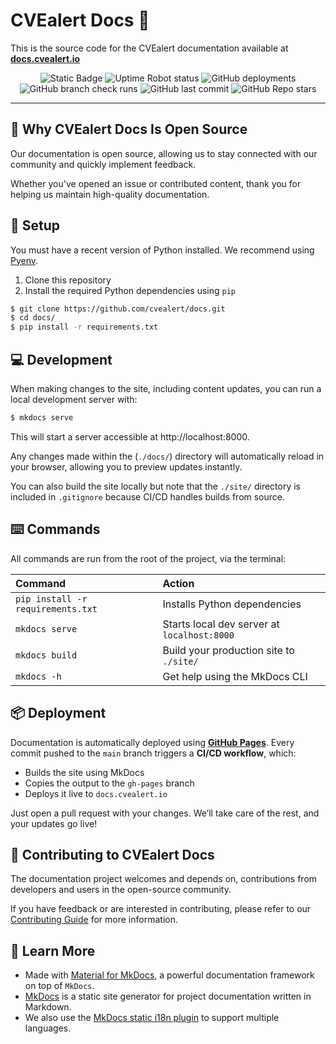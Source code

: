 # CVEalert Docs :open_book:

This is the source code for the CVEalert documentation available at **[docs.cvealert.io](https://docs.cvealert.io)**

<p align="center">
    <a target="_blank"
       rel="noopener"
       href="https://docs.cvealert.io"
       title="Website link"
       style="text-decoration: none">
        <img alt="Static Badge"
             src="https://img.shields.io/badge/url-docs.cvealert.io-blue">
    </a>
    <a target="_blank"
       rel="noopener"
       href="https://stats.uptimerobot.com/CKfINonKI7/800786890"
       title="Check uptime status on UptimeRobot"
       style="text-decoration: none">
        <img alt="Uptime Robot status"
             src="https://img.shields.io/uptimerobot/status/m800786890-a85db00e97582eca4e966bf4">
    </a>
    <img alt="GitHub deployments"
         src="https://img.shields.io/github/deployments/cvealert/docs/github-pages?logo=github&label=build">
    <img alt="GitHub branch check runs"
         src="https://img.shields.io/github/check-runs/cvealert/docs/main">
    <img alt="GitHub last commit"
         src="https://img.shields.io/github/last-commit/cvealert/docs?logo=github">
    <img alt="GitHub Repo stars"
         src="https://img.shields.io/github/stars/cvealert/docs">
</p>

---

## :rocket: Why CVEalert Docs Is Open Source

Our documentation is open source, allowing us to stay connected with our community and quickly implement feedback.

Whether you've opened an issue or contributed content, thank you for helping us maintain high-quality documentation.

## :wrench: Setup

You must have a recent version of Python installed. We recommend using [Pyenv](https://github.com/pyenv/pyenv).

1. Clone this repository
2. Install the required Python dependencies using `pip`

```bash
$ git clone https://github.com/cvealert/docs.git
$ cd docs/
$ pip install -r requirements.txt
```

## :computer: Development

When making changes to the site, including content updates, you can run a local development server with:

```bash
$ mkdocs serve
```

This will start a server accessible at http://localhost:8000.

Any changes made within the (`./docs/`) directory will automatically reload in your browser, allowing you to preview updates instantly.

You can also build the site locally but note that the `./site/` directory is included in `.gitignore` because CI/CD handles builds from source.

## :keyboard: Commands

All commands are run from the root of the project, via the terminal:

| Command                           | Action                                      |
|:----------------------------------|:--------------------------------------------|
| `pip install -r requirements.txt` | Installs Python dependencies                |
| `mkdocs serve`                    | Starts local dev server at `localhost:8000` |
| `mkdocs build`                    | Build your production site to `./site/`     |
| `mkdocs -h`                       | Get help using the MkDocs CLI               |

## :package: Deployment

Documentation is automatically deployed using **[GitHub Pages](https://docs.github.com/en/pages)**.
Every commit pushed to the `main` branch triggers a **CI/CD workflow**, which:

- Builds the site using MkDocs
- Copies the output to the `gh-pages` branch
- Deploys it live to `docs.cvealert.io`

Just open a pull request with your changes. We’ll take care of the rest, and your updates go live!

## :handshake: Contributing to CVEalert Docs

The documentation project welcomes and depends on, contributions from developers and users in the open-source community.

If you have feedback or are interested in contributing, please refer to our [Contributing Guide](#todo) for more information.

## :mag_right: Learn More

- Made with [Material for MkDocs](https://github.com/squidfunk/mkdocs-material), a powerful documentation framework on top of `MkDocs`.
- [MkDocs](https://github.com/mkdocs/mkdocs) is a static site generator for project documentation written in Markdown.
- We also use the [MkDocs static i18n plugin](https://github.com/ultrabug/mkdocs-static-i18n) to support multiple languages.
